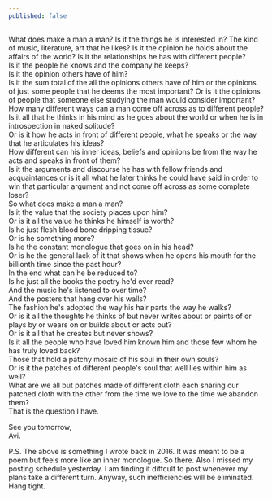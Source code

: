 ```yaml
---
published: false
---
```

What does make a man a man? Is it the things he is interested in? The kind of music, literature, art that he likes? Is it the opinion he holds about the affairs of the world? Is it the relationships he has with different people?  
Is it the people he knows and the company he keeps?  
Is it the opinion others have of him?  
Is it the sum total of the all the opinions others have of him or the opinions of just some people that he deems the most important? Or is it the opinions of people that someone else studying the man would consider important?  
How many different ways can a man come off across as to different people?  
Is it all that he thinks in his mind as he goes about the world or when he is in introspection in naked solitude?  
Or is it how he acts in front of different people, what he speaks or the way that he articulates his ideas?  
How different can his inner ideas, beliefs and opinions be from the way he acts and speaks in front of them?  
Is it the arguments and discourse he has with fellow friends and acquaintances or is it all what he later thinks he could have said in order to win that particular argument and not come off across as some complete loser?  
So what does make a man a man?  
Is it the value that the society places upon him?  
Or is it all the value he thinks he himself is worth?  
Is he just flesh blood bone dripping tissue?  
Or is he something more?  
Is he the constant monologue that goes on in his head?   
Or is he the general lack of it that shows when he opens his mouth for the billionth time since the past hour?  
In the end what can he be reduced to?  
Is he just all the books the poetry he'd ever read?  
And the music he's listened to over time?  
And the posters that hang over his walls?  
The fashion he's adopted the way his hair parts the way he walks?  
Or is it all the thoughts he thinks of but never writes about or paints of or plays by or wears on or builds about or acts out?  
Or is it all that he creates but never shows?  
Is it all the people who have loved him known him and those few whom he has truly loved back?  
Those that hold a patchy mosaic of his soul in their own souls?  
Or is it the patches of different people's soul that well lies within him as well?  
What are we all but patches made of different cloth each sharing our patched cloth with the other from the time we love to the time we abandon them?  
That is the question I have.

See you tomorrow,  
Avi.

P.S. The above is something I wrote back in 2016. It was meant to be a poem but feels more like an inner monologue. So there. Also I missed my posting schedule yesterday. I am finding it diffcult to post whenever my plans take a different turn. Anyway, such inefficiencies will be eliminated. Hang tight. 

